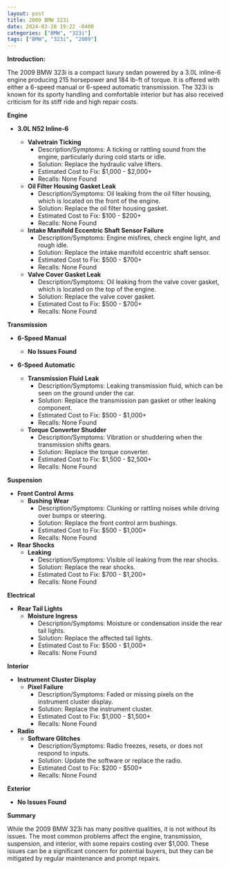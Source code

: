 ```yaml
---
layout: post
title: 2009 BMW 323i
date: 2024-03-28 19:22 -0400
categories: ["BMW", "323i"]
tags: ["BMW", "323i", "2009"]
---
```

**Introduction:**

The 2009 BMW 323i is a compact luxury sedan powered by a 3.0L inline-6 engine producing 215 horsepower and 184 lb-ft of torque. It is offered with either a 6-speed manual or 6-speed automatic transmission. The 323i is known for its sporty handling and comfortable interior but has also received criticism for its stiff ride and high repair costs.

**Engine**

* **3.0L N52 Inline-6**

    * **Valvetrain Ticking**
        * Description/Symptoms: A ticking or rattling sound from the engine, particularly during cold starts or idle.
        * Solution: Replace the hydraulic valve lifters.
        * Estimated Cost to Fix: $1,000 - $2,000+
        * Recalls: None Found
    * **Oil Filter Housing Gasket Leak**
        * Description/Symptoms: Oil leaking from the oil filter housing, which is located on the front of the engine.
        * Solution: Replace the oil filter housing gasket.
        * Estimated Cost to Fix: $100 - $200+
        * Recalls: None Found
    * **Intake Manifold Eccentric Shaft Sensor Failure**
        * Description/Symptoms: Engine misfires, check engine light, and rough idle.
        * Solution: Replace the intake manifold eccentric shaft sensor.
        * Estimated Cost to Fix: $500 - $700+
        * Recalls: None Found
    * **Valve Cover Gasket Leak**
        * Description/Symptoms: Oil leaking from the valve cover gasket, which is located on the top of the engine.
        * Solution: Replace the valve cover gasket.
        * Estimated Cost to Fix: $500 - $700+
        * Recalls: None Found

**Transmission**

* **6-Speed Manual**

    * **No Issues Found**

* **6-Speed Automatic**

    * **Transmission Fluid Leak**
        * Description/Symptoms: Leaking transmission fluid, which can be seen on the ground under the car.
        * Solution: Replace the transmission pan gasket or other leaking component.
        * Estimated Cost to Fix: $500 - $1,000+
        * Recalls: None Found
    * **Torque Converter Shudder**
        * Description/Symptoms: Vibration or shuddering when the transmission shifts gears.
        * Solution: Replace the torque converter.
        * Estimated Cost to Fix: $1,500 - $2,500+
        * Recalls: None Found

**Suspension**

* **Front Control Arms**
    * **Bushing Wear**
        * Description/Symptoms: Clunking or rattling noises while driving over bumps or steering.
        * Solution: Replace the front control arm bushings.
        * Estimated Cost to Fix: $500 - $1,000+
        * Recalls: None Found
* **Rear Shocks**
    * **Leaking**
        * Description/Symptoms: Visible oil leaking from the rear shocks.
        * Solution: Replace the rear shocks.
        * Estimated Cost to Fix: $700 - $1,200+
        * Recalls: None Found

**Electrical**

* **Rear Tail Lights**
    * **Moisture Ingress**
        * Description/Symptoms: Moisture or condensation inside the rear tail lights.
        * Solution: Replace the affected tail lights.
        * Estimated Cost to Fix: $500 - $1,000+
        * Recalls: None Found

**Interior**

* **Instrument Cluster Display**
    * **Pixel Failure**
        * Description/Symptoms: Faded or missing pixels on the instrument cluster display.
        * Solution: Replace the instrument cluster.
        * Estimated Cost to Fix: $1,000 - $1,500+
        * Recalls: None Found
* **Radio**
    * **Software Glitches**
        * Description/Symptoms: Radio freezes, resets, or does not respond to inputs.
        * Solution: Update the software or replace the radio.
        * Estimated Cost to Fix: $200 - $500+
        * Recalls: None Found

**Exterior**

* **No Issues Found**

**Summary**

While the 2009 BMW 323i has many positive qualities, it is not without its issues. The most common problems affect the engine, transmission, suspension, and interior, with some repairs costing over $1,000. These issues can be a significant concern for potential buyers, but they can be mitigated by regular maintenance and prompt repairs.

